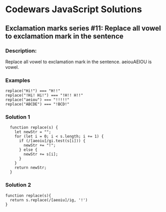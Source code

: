 # Codewars JavaScript Solutions

## Exclamation marks series #11: Replace all vowel to exclamation mark in the sentence

### Description:

Replace all vowel to exclamation mark in the sentence. aeiouAEIOU is vowel.

### Examples

```
replace("Hi!") === "H!!"
replace("!Hi! Hi!") === "!H!! H!!"
replace("aeiou") === "!!!!!"
replace("ABCDE") === "!BCD!"
```

### Solution 1

```
  function replace(s) {
    let newStr = "";
    for (let i = 0; i < s.length; i += 1) {
      if (/[aeoiu]/gi.test(s[i])) {
        newStr += "!";
      } else {
        newStr += s[i];
      }
    }
    return newStr;
  }
```

### Solution 2

```
function replace(s){
  return s.replace(/[aeoiu]/ig, '!')
}
```
